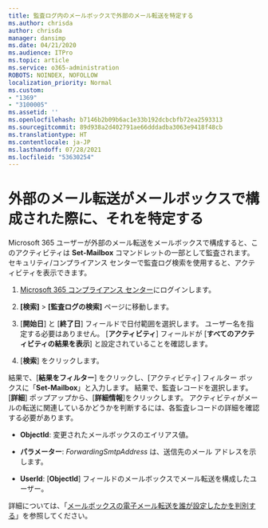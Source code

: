 ```yaml
---
title: 監査ログ内のメールボックスで外部のメール転送を特定する
ms.author: chrisda
author: chrisda
manager: dansimp
ms.date: 04/21/2020
ms.audience: ITPro
ms.topic: article
ms.service: o365-administration
ROBOTS: NOINDEX, NOFOLLOW
localization_priority: Normal
ms.custom:
- "1369"
- "3100005"
ms.assetid: ''
ms.openlocfilehash: b7146b2b09b6ac1e33b192dcbcbfb72ea2593313
ms.sourcegitcommit: 89d938a2d402791ae66dddadba3063e9418f48cb
ms.translationtype: HT
ms.contentlocale: ja-JP
ms.lasthandoff: 07/28/2021
ms.locfileid: "53630254"
---
```

# <a name="identify-when-external-email-forwarding-is-configured-on-mailboxes"></a>外部のメール転送がメールボックスで構成された際に、それを特定する

Microsoft 365 ユーザーが外部のメール転送をメールボックスで構成すると、このアクティビティは **Set-Mailbox** コマンドレットの一部として監査されます。 セキュリティ/コンプライアンス センターで監査ログ検索を使用すると、アクティビティを表示できます。

1. [Microsoft 365 コンプライアンス センター](https://protection.office.com/)にログインします。

2. **[検索]** > **[監査ログの検索]** ページに移動します。

3. [**開始日**] と [**終了日**] フィールドで日付範囲を選択します。 ユーザー名を指定する必要はありません。 [**アクティビティ**] フィールドが [**すべてのアクティビティの結果を表示**] と設定されていることを確認します。

4. [**検索**] をクリックします。

結果で、[**結果をフィルター**] をクリックし、[アクティビティ] フィルター ボックスに「**Set-Mailbox**」と入力します。 結果で、監査レコードを選択します。 [**詳細**] ポップアップから、[**詳細情報**]をクリックします。 アクティビティがメールの転送に関連しているかどうかを判断するには、各監査レコードの詳細を確認する必要があります。

- **ObjectId**: 変更されたメールボックスのエイリアス値。

- **パラメーター**: _ForwardingSmtpAddress_ は、送信先のメール アドレスを示します。

- **UserId**: [**ObjectId**] フィールドのメールボックスでメール転送を構成したユーザー。

詳細については、「[メールボックスの電子メール転送を誰が設定したかを判別する](/microsoft-365/compliance/auditing-troubleshooting-scenarios#determine-who-set-up-email-forwarding-for-a-mailbox)」を参照してください。
